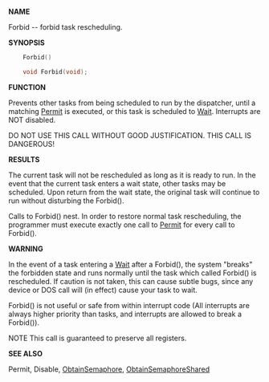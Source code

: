 
**NAME**

Forbid -- forbid task rescheduling.

**SYNOPSIS**

```c
    Forbid()

    void Forbid(void);

```
**FUNCTION**

Prevents other tasks from being scheduled to run by the dispatcher,
until a matching [Permit](Permit.md) is executed, or this task is scheduled to
[Wait](Wait.md).  Interrupts are NOT disabled.

DO NOT USE THIS CALL WITHOUT GOOD JUSTIFICATION.  THIS CALL IS
DANGEROUS!

**RESULTS**

The current task will not be rescheduled as long as it is ready to
run.  In the event that the current task enters a wait state, other
tasks may be scheduled.  Upon return from the wait state, the original
task will continue to run without disturbing the Forbid().

Calls to Forbid() nest. In order to restore normal task rescheduling,
the programmer must execute exactly one call to [Permit](Permit.md) for every
call to Forbid().

**WARNING**

In the event of a task entering a [Wait](Wait.md) after a Forbid(), the system
&#034;breaks&#034; the forbidden state and runs normally until the task which
called Forbid() is rescheduled.  If caution is not taken, this can
cause subtle bugs, since any device or DOS call will (in effect)
cause your task to wait.

Forbid() is not useful or safe from within interrupt code
(All interrupts are always higher priority than tasks, and
interrupts are allowed to break a Forbid()).

NOTE
This call is guaranteed to preserve all registers.

**SEE ALSO**

Permit, Disable, [ObtainSemaphore](ObtainSemaphore.md), [ObtainSemaphoreShared](ObtainSemaphoreShared.md)
